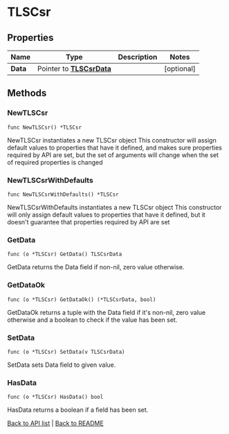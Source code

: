# TLSCsr

## Properties

Name | Type | Description | Notes
------------ | ------------- | ------------- | -------------
**Data** | Pointer to [**TLSCsrData**](TlsCsrData.md) |  | [optional] 

## Methods

### NewTLSCsr

`func NewTLSCsr() *TLSCsr`

NewTLSCsr instantiates a new TLSCsr object
This constructor will assign default values to properties that have it defined,
and makes sure properties required by API are set, but the set of arguments
will change when the set of required properties is changed

### NewTLSCsrWithDefaults

`func NewTLSCsrWithDefaults() *TLSCsr`

NewTLSCsrWithDefaults instantiates a new TLSCsr object
This constructor will only assign default values to properties that have it defined,
but it doesn't guarantee that properties required by API are set

### GetData

`func (o *TLSCsr) GetData() TLSCsrData`

GetData returns the Data field if non-nil, zero value otherwise.

### GetDataOk

`func (o *TLSCsr) GetDataOk() (*TLSCsrData, bool)`

GetDataOk returns a tuple with the Data field if it's non-nil, zero value otherwise
and a boolean to check if the value has been set.

### SetData

`func (o *TLSCsr) SetData(v TLSCsrData)`

SetData sets Data field to given value.

### HasData

`func (o *TLSCsr) HasData() bool`

HasData returns a boolean if a field has been set.


[Back to API list](../README.md#documentation-for-api-endpoints) | [Back to README](../README.md)
